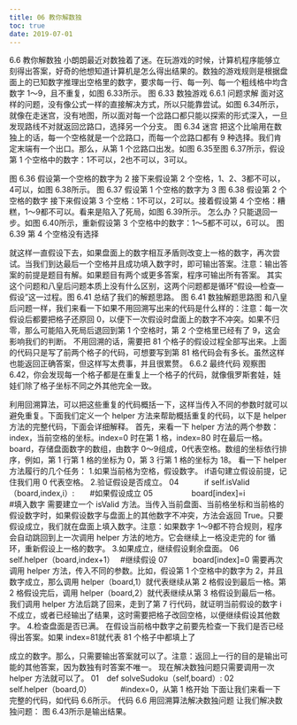```yaml
---
title: 06 教你解数独
toc: true
date: 2019-07-01
---
```

6.6 教你解数独
小朗朗最近对数独着了迷。在玩游戏的时候，计算机程序能够立刻得出答案，好奇的他想知道计算机是怎么得出结果的。数独的游戏规则是根据盘面上的已知数字推理出空格里的数字，要求每一行、每一列、每一个粗线格中均含数字 1～9，且不重复，如图 6.33所示。
图 6.33 数独游戏
6.6.1 问题求解
面对这样的问题，没有像公式一样的直接解决方式，所以只能靠尝试。如图 6.34所示，就像在走迷宫，没有地图，所以面对每一个岔路口都只能以探索的形式深入，一旦发现路线不对就返回岔路口，选择另一个分支。
图 6.34 迷宫
把这个比喻用在数独上的话，每一个空格就是一个岔路口，而每一个岔路口都有 9 种选择。我们肯定末端有一个出口。那么，从第 1 个岔路口出发。如图 6.35至图 6.37所示，假设第 1 个空格中的数字：1不可以，2也不可以，3可以。

图 6.36 假设第一个空格的数字为 2
接下来假设第 2 个空格，1、2、3都不可以，4可以，如图 6.38所示。
图 6.37 假设第 1 个空格的数字为 3
图 6.38 假设第 2 个空格的数字
接下来假设第 3 个空格：1不可以，2可以。接着假设第 4 个空格：糟糕，1～9都不可以。看来是陷入了死局，如图 6.39所示。
怎么办？只能退回一步。如图 6.40所示，重新假设第 3 个空格中的数字：1～5都不可以，6可以。
图 6.39 第 4 个空格没有选择

就这样一直假设下去，如果盘面上的数字相互矛盾则改变上一格的数字，再次尝试。当我们到达最后一个空格并且成功填入数字时，即可输出答案。注意：输出答案的前提是题目有解。如果题目有两个或更多答案，程序可输出所有答案。
其实这个问题和八皇后问题本质上没有什么区别，这两个问题都是循环“假设—检查—假设”这一过程。图 6.41 总结了我们的解题思路。
图 6.41 数独解题思路图
和八皇后问题一样，我们来看一下如果不用回溯写出来的代码是什么样的：注意：每一次假设后都要把格子还原回 0，以便下一次假设时盘面上的数字不冲突。如果不归零，那么可能陷入死局后退回到第 1 个空格时，第 2 个空格里已经有了 9，这会影响我们的判断。
不用回溯的话，需要把 81 个格子的假设过程全部写出来。上面的代码只是写了前两个格子的代码，可想要写到第 81 格代码会有多长。虽然这样也能返回正确答案，但这样写太费事，并且很累赘。
6.6.2 最终代码
观察图 6.42，你会发现每一个格子都是在重复上一个格子的代码，就像俄罗斯套娃，娃娃们除了格子坐标不同之外其他完全一致。

利用回溯算法，可以把这些重复的代码概括一下，这样当传入不同的参数时就可以避免重复。下面我们定义一个 helper 方法来帮助概括重复的代码，以下是 helper 方法的完整代码，下面会详细解释。
首先，来看一下 helper 方法的两个参数：
index，当前空格的坐标。index=0 时在第 1 格，index=80 时在最后一格。
board，存储盘面数字的数组，由数字 0～9组成，0代表空格。数组的坐标依行排序，例如，第 1 行第 1 格的坐标为 0，第 3 行第 1 格的坐标为 18。
看一下 helper 方法履行的几个任务：
1.如果当前格为空格，假设数字。
if语句建立假设前提，记住我们用 0 代表空格。
2.验证假设是否成立。
04　　　 if self.isValid（board,index,i）:　　#如果假设成立
05　　　　　board[index]=i　　　　　　　　　#填入数字
需要建立一个 isValid 方法。当传入当前盘面、当前格坐标和当前格的假设数字时，如果假设数字与盘面上的其他数字不冲突，方法会返回 True。只要假设成立，我们就在盘面上填入数字。注意：如果数字 1～9都不符合规则，程序会自动跳回到上一次调用 helper 方法的地方。它会继续上一格没走完的 for 循环，重新假设上一格的数字。
3.如果成立，继续假设剩余盘面。
06　　　 self.helper（board,index+1）　 #继续假设
07　　　 board[index]=0
需要再次调用 helper 方法，传入不同的参数。比如，假设第 1 个空格中的数字为 2，并且数字成立，那么调用 helper（board,1）就代表继续从第 2 格假设到最后一格。第 2 格假设完后，调用 helper（board,2）就代表继续从第 3 格假设到最后一格。
我们调用 helper 方法后跳了回来，走到了第 7 行代码，就证明当前假设的数字 i 不成立，或者已经输出了结果，这时需要把格子改回空格，以便继续假设其他数字。
4.检查盘面是否已满。
在假设当前格中数字之前要先检查一下我们是否已经得出答案。如果 index=81就代表 81 个格子中都填上了


成立的数字。那么，只需要输出答案就可以了。注意：返回上一行的目的是输出可能的其他答案，因为数独有时答案不唯一。
现在解决数独问题只需要调用一次 helper 方法就可以了。
01　def solveSudoku（self,board）:
02　　 self.helper（board,0）　　　　 #index=0，从第 1 格开始
下面让我们来看一下完整的代码，如代码 6.6所示。
代码 6.6 用回溯算法解决数独问题
让我们解决数独问题：
图 6.43所示是输出结果。
